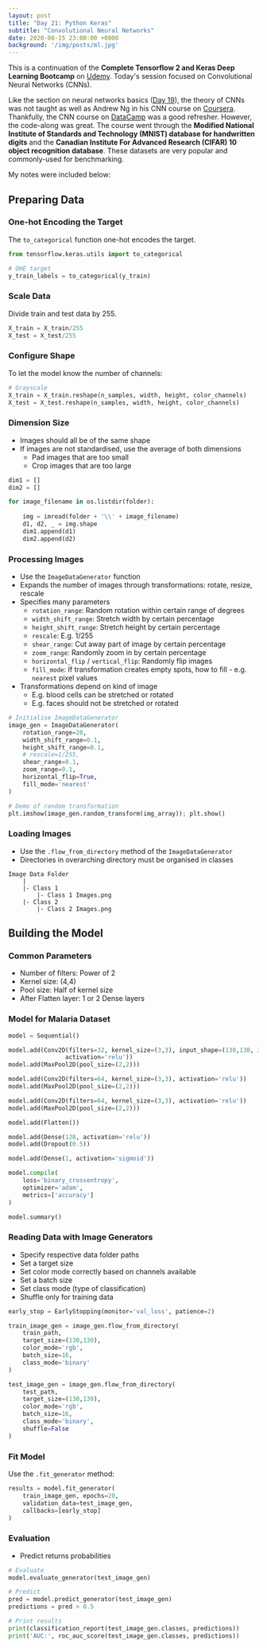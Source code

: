 ```yaml
---
layout: post
title: "Day 21: Python Keras"
subtitle: "Convolutional Neural Networks"
date: 2020-08-15 23:00:00 +0800
background: '/img/posts/ml.jpg'
---
```


This is a continuation of the **Complete Tensorflow 2 and Keras Deep Learning Bootcamp** on [Udemy](https://www.udemy.com/course/complete-tensorflow-2-and-keras-deep-learning-bootcamp/). Today's session focused on Convolutional Neural Networks (CNNs).

Like the section on neural networks basics ([Day 19](https://chrischow.github.io/365DaysOfDS/2020/08/13/day019.html)), the theory of CNNs was not taught as well as Andrew Ng in his CNN course on [Coursera](https://www.coursera.org/learn/convolutional-neural-networks). Thankfully, the CNN course on [DataCamp](https://learn.datacamp.com/courses/image-processing-with-keras-in-python) was a good refresher. However, the code-along was great. The course went through the **Modified National Institute of Standards and Technology (MNIST) database for handwritten digits** and the **Canadian Institute For Advanced Research (CIFAR) 10 object recognition database**. These datasets are very popular and commonly-used for benchmarking. 

My notes were included below:

## Preparing Data

### One-hot Encoding the Target
The `to_categorical` function one-hot encodes the target.

```py
from tensorflow.keras.utils import to_categorical

# OHE target
y_train_labels = to_categorical(y_train)
```

### Scale Data
Divide train and test data by 255.

```py
X_train = X_train/255
X_test = X_test/255
```

### Configure Shape
To let the model know the number of channels:

```py
# Grayscale
X_train = X_train.reshape(n_samples, width, height, color_channels)
X_test = X_test.reshape(n_samples, width, height, color_channels)
```

### Dimension Size
* Images should all be of the same shape
* If images are not standardised, use the average of both dimensions
    * Pad images that are too small
    * Crop images that are too large

```py
dim1 = []
dim2 = []

for image_filename in os.listdir(folder):
    
    img = imread(folder + '\\' + image_filename)
    d1, d2, _ = img.shape
    dim1.append(d1)
    dim2.append(d2)
```

### Processing Images
* Use the `ImageDataGenerator` function
* Expands the number of images through transformations: rotate, resize, rescale
* Specifies many parameters
    * `rotation_range`: Random rotation within certain range of degrees
    * `width_shift_range`: Stretch width by certain percentage
    * `height_shift_range`: Stretch height by certain percentage
    * `rescale`: E.g. 1/255
    * `shear_range`: Cut away part of image by certain percentage
    * `zoom_range`: Randomly zoom in by certain percentage
    * `horizontal_flip` / `vertical_flip`: Randomly flip images
    * `fill_mode`: If transformation creates empty spots, how to fill - e.g. `nearest` pixel values
* Transformations depend on kind of image
    * E.g. blood cells can be stretched or rotated
    * E.g. faces should not be stretched or rotated

```py
# Initialise ImageDataGenerator
image_gen = ImageDataGenerator(
    rotation_range=20,
    width_shift_range=0.1,
    height_shift_range=0.1,
    # rescale=1/255,
    shear_range=0.1,
    zoom_range=0.1,
    horizontal_flip=True,
    fill_mode='nearest'
)

# Demo of random transformation
plt.imshow(image_gen.random_transform(img_array)); plt.show()
```

### Loading Images
* Use the `.flow_from_directory` method of the `ImageDataGenerator`
* Directories in overarching directory must be organised in classes

```
Image Data Folder
    |
    |- Class 1
        |- Class 1 Images.png
    |- Class 2
        |- Class 2 Images.png
```

## Building the Model

### Common Parameters

* Number of filters: Power of 2
* Kernel size: (4,4)
* Pool size: Half of kernel size
* After Flatten layer: 1 or 2 Dense layers

### Model for Malaria Dataset

```py
model = Sequential()

model.add(Conv2D(filters=32, kernel_size=(3,3), input_shape=(130,130, 3),
                activation='relu'))
model.add(MaxPool2D(pool_size=(2,2)))

model.add(Conv2D(filters=64, kernel_size=(3,3), activation='relu'))
model.add(MaxPool2D(pool_size=(2,2)))

model.add(Conv2D(filters=64, kernel_size=(3,3), activation='relu'))
model.add(MaxPool2D(pool_size=(2,2)))

model.add(Flatten())

model.add(Dense(128, activation='relu'))
model.add(Dropout(0.5))

model.add(Dense(1, activation='sigmoid'))

model.compile(
    loss='binary_crossentropy',
    optimizer='adam',
    metrics=['accuracy']
)

model.summary()
```

### Reading Data with Image Generators
* Specify respective data folder paths
* Set a target size
* Set color mode correctly based on channels available
* Set a batch size
* Set class mode (type of classification)
* Shuffle only for training data


```py
early_stop = EarlyStopping(monitor='val_loss', patience=2)

train_image_gen = image_gen.flow_from_directory(
    train_path,
    target_size=(130,130),
    color_mode='rgb',
    batch_size=16,
    class_mode='binary'
)

test_image_gen = image_gen.flow_from_directory(
    test_path,
    target_size=(130,130),
    color_mode='rgb',
    batch_size=16,
    class_mode='binary',
    shuffle=False
)
```

### Fit Model
Use the `.fit_generator` method:

```py
results = model.fit_generator(
    train_image_gen, epochs=20,
    validation_data=test_image_gen,
    callbacks=[early_stop]
)
```

### Evaluation
* Predict returns probabilities 

```py
# Evaluate
model.evaluate_generator(test_image_gen)

# Predict
pred = model.predict_generator(test_image_gen)
predictions = pred > 0.5

# Print results
print(classification_report(test_image_gen.classes, predictions))
print('AUC:', roc_auc_score(test_image_gen.classes, predictions))
```